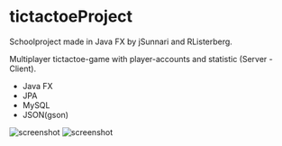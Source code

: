 # tictactoeProject
Schoolproject made in Java FX by jSunnari and RListerberg.

Multiplayer tictactoe-game with player-accounts and statistic (Server - Client).
<ul>
<li>Java FX</li>
<li>JPA</li>
<li>MySQL</li>
<li>JSON(gson)</li>
</ul>

![screenshot](https://cloud.githubusercontent.com/assets/15261370/24668747/3fcd2158-1968-11e7-80a3-fd1456313d81.png)
![screenshot](https://cloud.githubusercontent.com/assets/15261370/24668748/3fd18658-1968-11e7-9e20-ca572d2ab8a7.png)
